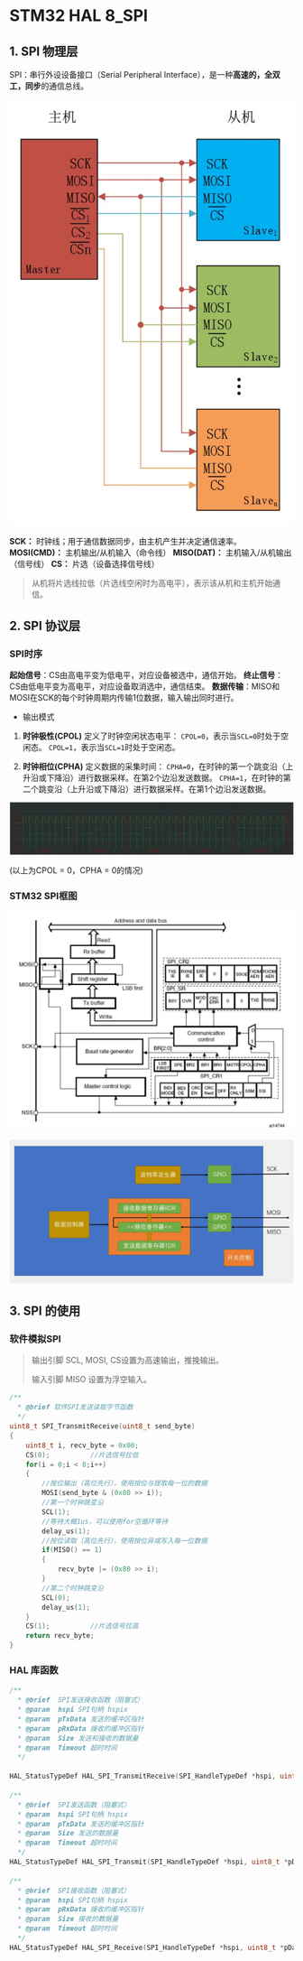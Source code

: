 # STM32 HAL 8_SPI

## 1. SPI 物理层

SPI：串行外设设备接口（Serial Peripheral Interface），是一种**高速的，全双工，同步**的通信总线。

![NULL](picture_1.jpg)

**SCK：** 时钟线；用于通信数据同步，由主机产生并决定通信速率。
**MOSI(CMD)：** 主机输出/从机输入（命令线）
**MISO(DAT)：** 主机输入/从机输出（信号线）
**CS：** 片选（设备选择信号线）

> 从机将片选线拉低（片选线空闲时为高电平），表示该从机和主机开始通信。

## 2. SPI 协议层

### SPI时序
**起始信号**：CS由高电平变为低电平，对应设备被选中，通信开始。
**终止信号**：CS由低电平变为高电平，对应设备取消选中，通信结束。
**数据传输**：MISO和MOSI在SCK的每个时钟周期内传输1位数据，输入输出同时进行。

- 输出模式

1. **时钟极性(CPOL)** 定义了时钟空闲状态电平：
   `CPOL=0`，表示当`SCL=0`时处于空闲态。
   `CPOL=1`，表示当`SCL=1`时处于空闲态。

2. **时钟相位(CPHA)** 定义数据的采集时间：
   `CPHA=0`，在时钟的第一个跳变沿（上升沿或下降沿）进行数据采样。在第2个边沿发送数据。
   `CPHA=1`，在时钟的第二个跳变沿（上升沿或下降沿）进行数据采样。在第1个边沿发送数据。

<img src="picture_4.jpg" alt="NULL" style="zoom:150%;" />

(以上为CPOL = 0，CPHA = 0的情况)

### STM32 SPI框图

![NULL](picture_2.jpg)

![NULL](picture_3.jpg)

## 3. SPI 的使用

### 软件模拟SPI

> 输出引脚 SCL, MOSI, CS设置为高速输出，推挽输出。
>
> 输入引脚 MISO 设置为浮空输入。

```c
/**
  *	@brief 软件SPI发送读取字节函数
  */
uint8_t SPI_TransmitReceive(uint8_t send_byte)
{
    uint8_t i, recv_byte = 0x00;
    CS(0);			//片选信号拉低
    for(i = 0;i < 8;i++)
    {
        //按位输出（高位先行），使用按位与提取每一位的数据
        MOSI(send_byte & (0x80 >> i));
        //第一个时钟跳变沿
        SCL(1);
        //等待大概1us，可以使用for空循环等待
        delay_us(1);
        //按位读取（高位先行），使用按位异或写入每一位数据
        if(MISO() == 1)
        {
            recv_byte |= (0x80 >> i);
        }
        //第二个时钟跳变沿
        SCL(0);
        delay_us(1);
    }
    CS(1);			//片选信号拉高
    return recv_byte;
}
```

### HAL 库函数

```c
/**
  * @brief  SPI发送接收函数（阻塞式）
  * @param  hspi SPI句柄 hspix
  * @param  pTxData 发送的缓冲区指针
  * @param  pRxData 接收的缓冲区指针
  * @param  Size 发送和接收的数据量
  * @param  Timeout 超时时间
  */

HAL_StatusTypeDef HAL_SPI_TransmitReceive(SPI_HandleTypeDef *hspi, uint8_t *pTxData, uint8_t *pRxData, uint16_t Size, uint32_t Timeout);

/**
  * @brief  SPI发送函数（阻塞式）
  * @param  hspi SPI句柄 hspix
  * @param  pTxData 发送的缓冲区指针
  * @param  Size 发送的数据量
  * @param  Timeout 超时时间
  */
HAL_StatusTypeDef HAL_SPI_Transmit(SPI_HandleTypeDef *hspi, uint8_t *pData, uint16_t Size, uint32_t Timeout);

/**
  * @brief  SPI接收函数（阻塞式）
  * @param  hspi SPI句柄 hspix
  * @param  pRxData 接收的缓冲区指针
  * @param  Size 接收的数据量
  * @param  Timeout 超时时间
  */
HAL_StatusTypeDef HAL_SPI_Receive(SPI_HandleTypeDef *hspi, uint8_t *pData, uint16_t Size, uint32_t Timeout);

```

